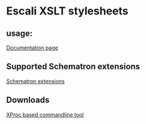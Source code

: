 # Escali XSLT stylesheets

## usage:
[Documentation page](http://www.schematron-quickfix.com/escali_xsm/techdoc.html)

## Supported Schematron extensions
[Schematron extensions](http://www.schematron-quickfix.com/escali_xsm/escali-ext_en.html)

## Downloads
[XProc based commandline tool](http://www.schematron-quickfix.com/downloads.html)

